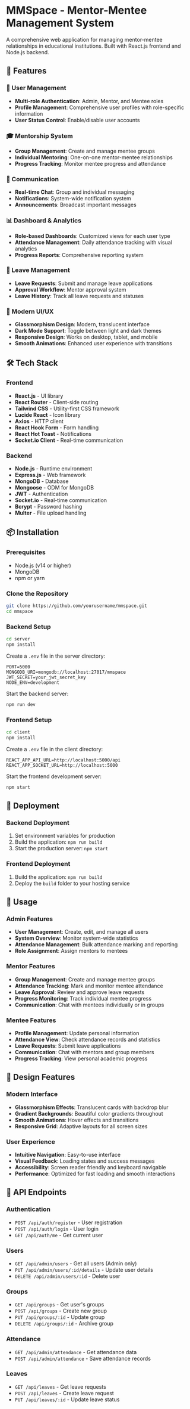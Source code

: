 # MMSpace - Mentor-Mentee Management System

A comprehensive web application for managing mentor-mentee relationships in educational institutions. Built with React.js frontend and Node.js backend.

## 🚀 Features

### 👥 User Management
- **Multi-role Authentication**: Admin, Mentor, and Mentee roles
- **Profile Management**: Comprehensive user profiles with role-specific information
- **User Status Control**: Enable/disable user accounts

### 🎓 Mentorship System
- **Group Management**: Create and manage mentee groups
- **Individual Mentoring**: One-on-one mentor-mentee relationships
- **Progress Tracking**: Monitor mentee progress and attendance

### 💬 Communication
- **Real-time Chat**: Group and individual messaging
- **Notifications**: System-wide notification system
- **Announcements**: Broadcast important messages

### 📊 Dashboard & Analytics
- **Role-based Dashboards**: Customized views for each user type
- **Attendance Management**: Daily attendance tracking with visual analytics
- **Progress Reports**: Comprehensive reporting system

### 📝 Leave Management
- **Leave Requests**: Submit and manage leave applications
- **Approval Workflow**: Mentor approval system
- **Leave History**: Track all leave requests and statuses

### 🎨 Modern UI/UX
- **Glassmorphism Design**: Modern, translucent interface
- **Dark Mode Support**: Toggle between light and dark themes
- **Responsive Design**: Works on desktop, tablet, and mobile
- **Smooth Animations**: Enhanced user experience with transitions

## 🛠️ Tech Stack

### Frontend
- **React.js** - UI library
- **React Router** - Client-side routing
- **Tailwind CSS** - Utility-first CSS framework
- **Lucide React** - Icon library
- **Axios** - HTTP client
- **React Hook Form** - Form handling
- **React Hot Toast** - Notifications
- **Socket.io Client** - Real-time communication

### Backend
- **Node.js** - Runtime environment
- **Express.js** - Web framework
- **MongoDB** - Database
- **Mongoose** - ODM for MongoDB
- **JWT** - Authentication
- **Socket.io** - Real-time communication
- **Bcrypt** - Password hashing
- **Multer** - File upload handling

## 📦 Installation

### Prerequisites
- Node.js (v14 or higher)
- MongoDB
- npm or yarn

### Clone the Repository
```bash
git clone https://github.com/yourusername/mmspace.git
cd mmspace
```

### Backend Setup
```bash
cd server
npm install
```

Create a `.env` file in the server directory:
```env
PORT=5000
MONGODB_URI=mongodb://localhost:27017/mmspace
JWT_SECRET=your_jwt_secret_key
NODE_ENV=development
```

Start the backend server:
```bash
npm run dev
```

### Frontend Setup
```bash
cd client
npm install
```

Create a `.env` file in the client directory:
```env
REACT_APP_API_URL=http://localhost:5000/api
REACT_APP_SOCKET_URL=http://localhost:5000
```

Start the frontend development server:
```bash
npm start
```

## 🚀 Deployment

### Backend Deployment
1. Set environment variables for production
2. Build the application: `npm run build`
3. Start the production server: `npm start`

### Frontend Deployment
1. Build the application: `npm run build`
2. Deploy the `build` folder to your hosting service

## 📱 Usage

### Admin Features
- **User Management**: Create, edit, and manage all users
- **System Overview**: Monitor system-wide statistics
- **Attendance Management**: Bulk attendance marking and reporting
- **Role Assignment**: Assign mentors to mentees

### Mentor Features
- **Group Management**: Create and manage mentee groups
- **Attendance Tracking**: Mark and monitor mentee attendance
- **Leave Approval**: Review and approve leave requests
- **Progress Monitoring**: Track individual mentee progress
- **Communication**: Chat with mentees individually or in groups

### Mentee Features
- **Profile Management**: Update personal information
- **Attendance View**: Check attendance records and statistics
- **Leave Requests**: Submit leave applications
- **Communication**: Chat with mentors and group members
- **Progress Tracking**: View personal academic progress

## 🎨 Design Features

### Modern Interface
- **Glassmorphism Effects**: Translucent cards with backdrop blur
- **Gradient Backgrounds**: Beautiful color gradients throughout
- **Smooth Animations**: Hover effects and transitions
- **Responsive Grid**: Adaptive layouts for all screen sizes

### User Experience
- **Intuitive Navigation**: Easy-to-use interface
- **Visual Feedback**: Loading states and success messages
- **Accessibility**: Screen reader friendly and keyboard navigable
- **Performance**: Optimized for fast loading and smooth interactions

## 🔧 API Endpoints

### Authentication
- `POST /api/auth/register` - User registration
- `POST /api/auth/login` - User login
- `GET /api/auth/me` - Get current user

### Users
- `GET /api/admin/users` - Get all users (Admin only)
- `PUT /api/admin/users/:id/details` - Update user details
- `DELETE /api/admin/users/:id` - Delete user

### Groups
- `GET /api/groups` - Get user's groups
- `POST /api/groups` - Create new group
- `PUT /api/groups/:id` - Update group
- `DELETE /api/groups/:id` - Archive group

### Attendance
- `GET /api/admin/attendance` - Get attendance data
- `POST /api/admin/attendance` - Save attendance records

### Leaves
- `GET /api/leaves` - Get leave requests
- `POST /api/leaves` - Create leave request
- `PUT /api/leaves/:id` - Update leave status